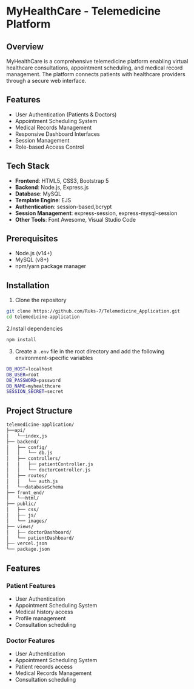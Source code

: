 # MyHealthCare - Telemedicine Platform

## Overview
MyHealthCare is a comprehensive telemedicine platform enabling virtual healthcare consultations, appointment scheduling, and medical record management. The platform connects patients with healthcare providers through a secure web interface.

## Features
- User Authentication (Patients & Doctors)
- Appointment Scheduling System
- Medical Records Management
- Responsive Dashboard Interfaces
- Session Management
- Role-based Access Control

## Tech Stack
- **Frontend**: HTML5, CSS3, Bootstrap 5
- **Backend**: Node.js, Express.js
- **Database**: MySQL
- **Template Engine**: EJS
- **Authentication**: session-based,bcrypt
- **Session Management**: express-session, express-mysql-session
- **Other Tools**: Font Awesome, Visual Studio Code

## Prerequisites
- Node.js (v14+)
- MySQL (v8+)
- npm/yarn package manager

## Installation

1. Clone the repository
```bash
git clone https://github.com/Ruks-7/Telemedicine_Application.git
cd telemedicine-application
```

2.Install dependencies
```bash
npm install
```
3. Create a `.env` file in the root directory and add the following environment-specific variables
```bash
DB_HOST=localhost
DB_USER=root
DB_PASSWORD=password
DB_NAME=myhealthcare
SESSION_SECRET=secret
```

## Project Structure
```bash
telemedicine-application/
├──api/
│   └──index,js
├── backend/
│   ├── config/
│   │   └── db.js
│   ├── controllers/
│   │   ├── patientController.js
│   │   └── doctorController.js
│   ├── routes/
│   │   └── auth.js
│   └──databaseSchema
├── front_end/
│   └──html/ 
├── public/
│   ├── css/
│   ├── js/
│   └── images/
├── views/
│   ├── doctorDashboard/
│   └── patientDashboard/
├── vercel.json
└── package.json
```

## Features

### Patient Features
- User Authentication
- Appointment Scheduling System
- Medical history access
- Profile management
- Consultation scheduling

### Doctor Features
- User Authentication
- Appointment Scheduling System
- Patient records access
- Medical Records Management
- Consultation scheduling





